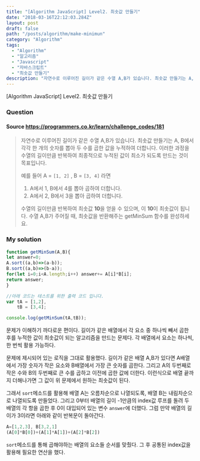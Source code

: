 ```yaml
---
title: "[Algorithm JavaScript] Level2. 최솟값 만들기"
date: "2018-03-16T22:12:03.284Z"
layout: post
draft: false
path: "/posts/algorithm/make-minimun"
category: "Algorithm"
tags:
  - "Algorithm"
  - "알고리즘"
  - "Javascript"
  - "자바스크립트"
  - "최솟값 만들기"
description: "자연수로 이루어진 길이가 같은 수열 A,B가 있습니다. 최솟값 만들기는 A, B에서 각각 한 개의 숫자를 뽑아 두 수를 곱한 값을 누적하여 더합니다. 이러한 과정을 수열의 길이만큼 반복하여 최종적으로 누적된 값이 최소가 되도록 만드는 것이 목표입니다."
---
```


[Algorithm JavaScript] Level2. 최솟값 만들기

### Question

#### Source https://programmers.co.kr/learn/challenge_codes/181

> 자연수로 이루어진 길이가 같은 수열 A,B가 있습니다. 최솟값 만들기는 A, B에서 각각 한 개의 숫자를 뽑아 두 수를 곱한 값을 누적하여 더합니다. 이러한 과정을 수열의 길이만큼 반복하여 최종적으로 누적된 값이 최소가 되도록 만드는 것이 목표입니다.
>
> 예를 들어 A = `[1, 2]` , B = `[3, 4]` 라면
>
> 1. A에서 1, B에서 4를 뽑아 곱하여 더합니다.
> 2. A에서 2, B에서 3을 뽑아 곱하여 더합니다.
>
> 수열의 길이만큼 반복하여 최솟값 **10**을 얻을 수 있으며, 이 **10**이 최솟값이 됩니다.
> 수열 A,B가 주어질 때, 최솟값을 반환해주는 getMinSum 함수를 완성하세요.

### My solution

```javascript
function getMinSum(A,B){
let answer=0;
A.sort((a,b)=>(a-b));
B.sort((a,b)=>(b-a));
for(let i=0;i<A.length;i++) answer+= A[i]*B[i];
return answer;
}

//아래 코드는 테스트를 위한 출력 코드 입니다.
var tA = [1,2],
	tB = [3,4];

console.log(getMinSum(tA,tB));
```

문제가 이해하기 까다로운 편이다. 길이가 같은 배열에서 각 요소 중 하나씩 빼서 곱한 후를 누적한 값이 최솟값이 되는 알고리즘을 만드는 문제다. 각 배열에서 요소는 하나씩, 한 번씩 활용 가능하다. 

문제에 제시되어 있는 로직을 그대로 활용했다. 길이가 같은 배열 A,B가 있다면 A배열에서 가장 숫자가 작은 요소와 B배열에서 가장 큰 숫자를 곱한다. 그리고 A의 두번째로 작은 수와 B의 두번째로 큰 수를 곱하고 이전에 곱한 값에 더한다. 이런식으로 배열 끝까지 더해나가면 그 값이 위 문제에서 원하는 최솟값이 된다.

그래서 ```sort```메소드를 활용해 배열 A는 오름차순으로 나열되도록, 배열 B는 내림차순으로 나열되도록 만들었다. 그리고 0부터 배열의 길이 -1만큼의 index값 루프를 돌려 두 배열의 각 항을 곱한 후 0이 대입되어 있는 변수 ```answer```에 더했다. 그럼 만약 배열의 길이가 3이라면 아래와 같이 반복문이 돌아간다.

```javascript
A=[1,2,3], B[3,2,1]
(A[0]*B[0])+(A[1]*A[1])+(A[2]*B[2])
```

```sort```메소드를 통해 곱해야하는 배열의 요소들 순서를 맞췄다. 그 후 공통된 index값을 활용해 필요한 연산을 했다. 
